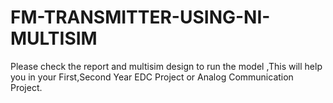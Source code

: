 # FM-TRANSMITTER-USING-NI-MULTISIM

Please check the report and multisim design to run the model ,This will help you in your First,Second Year EDC Project or Analog Communication Project.
